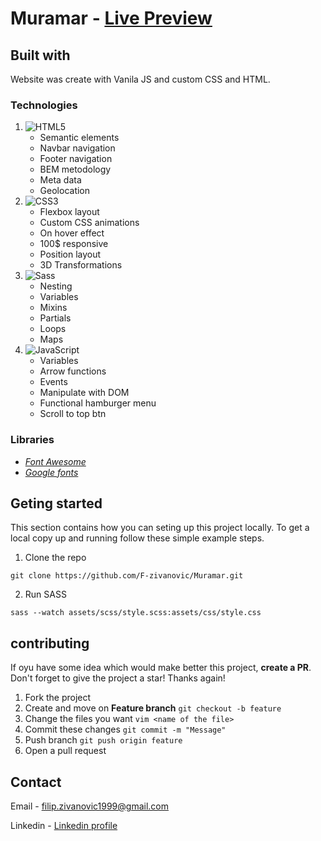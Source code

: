 
<h1>Muramar - <a href="https://f-zivanovic.github.io/Muramar/">Live Preview</a> </h1>

## Built with
 Website was create with Vanila JS and custom CSS and HTML.

  ### Technologies

 1. ![HTML5](https://img.shields.io/badge/HTML5-323330?style=for-the-badge&logo=html5&logoColor=F7DF1E) 
    - Semantic elements
    - Navbar navigation
    - Footer navigation
    - BEM metodology
    - Meta data
    - Geolocation
 2. ![CSS3](https://img.shields.io/badge/CSS3-323330?style=for-the-badge&logo=css3&logoColor=F7DF1E)
    - Flexbox layout
    - Custom CSS  animations
    - On hover effect
    - 100$ responsive
    - Position layout
    - 3D Transformations
 3. ![Sass](https://img.shields.io/badge/Sass-323330?style=for-the-badge&logo=sass&logoColor=F7DF1E) 
    - Nesting
    - Variables
    - Mixins
    - Partials
    - Loops
    - Maps
 4. ![JavaScript](https://img.shields.io/badge/JavaScript-323330?style=for-the-badge&logo=javascript&logoColor=F7DF1E)
    - Variables
    - Arrow functions
    - Events
    - Manipulate with DOM
    - Functional hamburger menu
    - Scroll to top btn
 
  ### Libraries
  - <a href="https://fontawesome.com/">*Font Awesome*</a>
  - <a href="https://fonts.google.com/knowledge">*Google fonts*</a>
  
## Geting started
 This section contains how you can seting up this project locally. To get a local copy up and running follow these simple example steps.
 
1. Clone the repo
```
git clone https://github.com/F-zivanovic/Muramar.git
```
2. Run SASS
```
sass --watch assets/scss/style.scss:assets/css/style.css
```

## contributing
If oyu have some idea which would make better this project, __create a PR__. Don't forget to give the project a star! Thanks again!

1. Fork the project
2. Create and move on __Feature branch__ ```git checkout -b feature```
3. Change the files you want ```vim <name of the file> ```
4. Commit these changes ```git commit -m "Message" ```
5. Push branch ```git push origin feature ```
6. Open a pull request

## Contact
Email - <filip.zivanovic1999@gmail.com> 

Linkedin - <a href="https://www.linkedin.com/in/f-zivanovic/">Linkedin profile</a>
